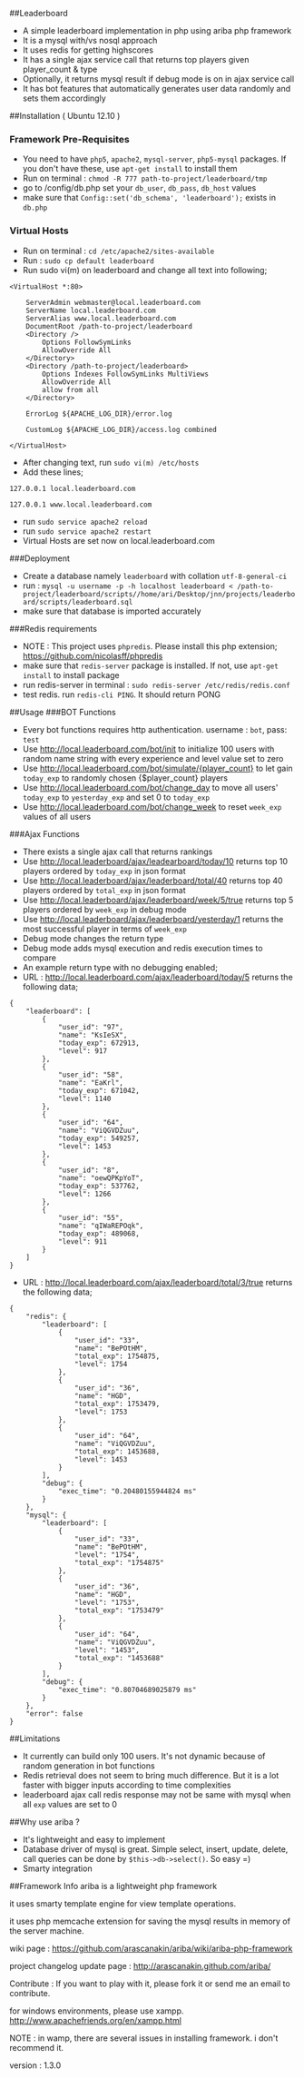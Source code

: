 ##Leaderboard
- A simple leaderboard implementation in php using ariba php framework
- It is a mysql with/vs nosql approach
- It uses redis for getting highscores
- It has a single ajax service call that returns top players given player_count & type
- Optionally, it returns mysql result if debug mode is on in ajax service call
- It has bot features that automatically generates user data randomly and sets them accordingly

##Installation ( Ubuntu 12.10 )
### Framework Pre-Requisites 
 - You need to have `php5`, `apache2`, `mysql-server`, `php5-mysql` packages. If you don't have these, use `apt-get install` to install them
 - Run on terminal : `chmod -R 777 path-to-project/leaderboard/tmp`
 - go to /config/db.php set your `db_user`, `db_pass`, `db_host` values
 - make sure that `Config::set('db_schema', 'leaderboard');` exists in `db.php`

### Virtual Hosts
 - Run on terminal : `cd /etc/apache2/sites-available`
 - Run : `sudo cp default leaderboard`
 - Run sudo vi(m) on leaderboard and change all text into following;
 
```
<VirtualHost *:80>
    
    ServerAdmin webmaster@local.leaderboard.com
    ServerName local.leaderboard.com
    ServerAlias www.local.leaderboard.com
    DocumentRoot /path-to-project/leaderboard
    <Directory />
        Options FollowSymLinks
        AllowOverride All
    </Directory>
    <Directory /path-to-project/leaderboard>
        Options Indexes FollowSymLinks MultiViews
        AllowOverride All
        allow from all
    </Directory>

    ErrorLog ${APACHE_LOG_DIR}/error.log
       
    CustomLog ${APACHE_LOG_DIR}/access.log combined

</VirtualHost>
```
 - After changing text, run `sudo vi(m) /etc/hosts`
 - Add these lines;
 
 `127.0.0.1 local.leaderboard.com`
 
 `127.0.0.1 www.local.leaderboard.com`

 - run `sudo service apache2 reload`
 - run `sudo service apache2 restart`
 - Virtual Hosts are set now on local.leaderboard.com
 
###Deployment
 - Create a database namely `leaderboard` with collation `utf-8-general-ci`
 - run : `mysql -u username -p -h localhost leaderboard < /path-to-project/leaderboard/scripts//home/ari/Desktop/jnn/projects/leaderboard/scripts/leaderboard.sql`
 - make sure that database is imported accurately

###Redis requirements
 - NOTE : This project uses `phpredis`. Please install this php extension; https://github.com/nicolasff/phpredis
 - make sure that `redis-server` package is installed. If not, use `apt-get install` to install package
 - run redis-server in terminal : `sudo redis-server /etc/redis/redis.conf`
 - test redis. run `redis-cli PING`. It should return PONG

##Usage
###BOT Functions
- Every bot functions requires http authentication. username : `bot`, pass: `test`
- Use http://local.leaderboard.com/bot/init to initialize 100 users with random name string with every experience and level value set to zero
- Use http://local.leaderboard.com/bot/simulate/{player_count} to let gain `today_exp` to randomly chosen {$player_count} players
- Use http://local.leaderboard.com/bot/change_day to move all users' `today_exp` to `yesterday_exp` and set 0 to `today_exp`
- Use http://local.leaderboard.com/bot/change_week to reset `week_exp` values of all users

###Ajax Functions
- There exists a single ajax call that returns rankings
- Use http://local.leaderboard/ajax/leadearboard/today/10 returns top 10 players ordered by `today_exp` in json format
- Use http://local.leaderboard/ajax/leaderboard/total/40 returns top 40 players ordered by `total_exp` in json format
- Use http://local.leaderboard/ajax/leaderboard/week/5/true returns top 5 players ordered by `week_exp` in debug mode
- Use http://local.leaderboard/ajax/leaderboard/yesterday/1 returns the most successful player in terms of `week_exp`
- Debug mode changes the return type
- Debug mode adds mysql execution and redis execution times to compare
- An example return type with no debugging enabled;
- URL : http://local.leaderboard.com/ajax/leaderboard/today/5 returns the following data;

```
{
    "leaderboard": [
        {
            "user_id": "97",
            "name": "KsIeSX",
            "today_exp": 672913,
            "level": 917
        },
        {
            "user_id": "58",
            "name": "EaKrl",
            "today_exp": 671042,
            "level": 1140
        },
        {
            "user_id": "64",
            "name": "ViQGVDZuu",
            "today_exp": 549257,
            "level": 1453
        },
        {
            "user_id": "8",
            "name": "oewQPKpYoT",
            "today_exp": 537762,
            "level": 1266
        },
        {
            "user_id": "55",
            "name": "qIWaREPOqk",
            "today_exp": 489068,
            "level": 911
        }
    ]
}
```

- URL : http://local.leaderboard.com/ajax/leaderboard/total/3/true returns the following data;

```
{
    "redis": {
        "leaderboard": [
            {
                "user_id": "33",
                "name": "BePOtHM",
                "total_exp": 1754875,
                "level": 1754
            },
            {
                "user_id": "36",
                "name": "HGD",
                "total_exp": 1753479,
                "level": 1753
            },
            {
                "user_id": "64",
                "name": "ViQGVDZuu",
                "total_exp": 1453688,
                "level": 1453
            }
        ],
        "debug": {
            "exec_time": "0.20480155944824 ms"
        }
    },
    "mysql": {
        "leaderboard": [
            {
                "user_id": "33",
                "name": "BePOtHM",
                "level": "1754",
                "total_exp": "1754875"
            },
            {
                "user_id": "36",
                "name": "HGD",
                "level": "1753",
                "total_exp": "1753479"
            },
            {
                "user_id": "64",
                "name": "ViQGVDZuu",
                "level": "1453",
                "total_exp": "1453688"
            }
        ],
        "debug": {
            "exec_time": "0.80704689025879 ms"
        }
    },
    "error": false
}
```
 
##Limitations
- It currently can build only 100 users. It's not dynamic because of random generation in bot functions
- Redis retrieval does not seem to bring much difference. But it is a lot faster with bigger inputs according to time complexities
- leaderboard ajax call redis response may not be same with mysql when all `exp` values are set to 0

##Why use ariba ?
- It's lightweight and easy to implement
- Database driver of mysql is great. Simple select, insert, update, delete, call queries can be done by `$this->db->select()`. So easy =)
- Smarty integration

##Framework Info
ariba is a lightweight php framework

it uses smarty template engine for view template operations. 

it uses php memcache extension for saving the mysql results in memory of the server machine.

wiki page : https://github.com/arascanakin/ariba/wiki/ariba-php-framework

project changelog update page : http://arascanakin.github.com/ariba/

Contribute : If you want to play with it, please fork it or send me an email to contribute.

for windows environments, please use xampp. http://www.apachefriends.org/en/xampp.html

NOTE : in wamp, there are several issues in installing framework. i don't recommend it.

version : 1.3.0
